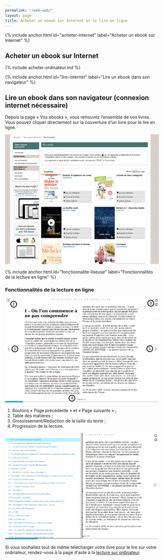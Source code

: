 ```yaml
---
permalink: "/web-web/"
layout: page
title: Acheter un ebook sur Internet et le lire en ligne
---
```


{% include anchor.html id="acheter-internet" label="Acheter un ebook sur Internet" %}

## Acheter un ebook sur Internet

{% include acheter-ordinateur.md %}

{% include anchor.html id="lire-internet" label="Lire un ebook dans son navigateur" %}

## Lire un ebook dans son navigateur (connexion internet nécessaire)

Depuis la page « Vos ebooks », vous retrouvez l’ensemble de vos livres. Vous pouvez cliquer directement sur la couverture d’un livre pour le lire en ligne. 

![](/images/telecharger-ordinateur-2.png)

{% include anchor.html id="fonctionnalite-liseuse" label="Fonctionnalités de la lecture en ligne" %}

### Fonctionnalités de la lecture en ligne

![](/images/lire-web-1.png)

1. Boutons « Page précédente » et « Page suivante » ;
2. Table des matières ;
3. Grossissement/Réduction de la taille du texte ;
4. Progression de la lecture.

![](/images/lire-web-2.png)

Si vous souhaitez tout de même télécharger votre livre pour le lire sur votre ordinateur, rendez-vous à la page d'aide à la [lecture sur ordinateur](/tea-ebook/#lire-tea-ebook).
